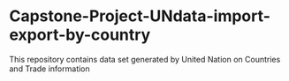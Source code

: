 # Capstone-Project-UNdata-import-export-by-country
This repository contains data set generated by United Nation on Countries and Trade information
